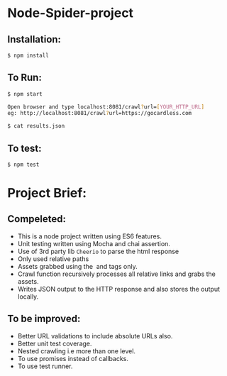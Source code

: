 # Node-Spider-project

## Installation:
```sh
$ npm install
```
## To Run:
```sh
$ npm start

Open browser and type localhost:8081/crawl?url=[YOUR_HTTP_URL] 
eg: http://localhost:8081/crawl?url=https://gocardless.com

$ cat results.json

```

## To test:
```sh
$ npm test

```

# Project Brief:
## Compeleted:

- This is a node project written using ES6 features.
- Unit testing written using Mocha and chai assertion.
- Use of 3rd party lib `Cheerio` to parse the html response
- Only used relative paths
- Assets grabbed using the <img> and <src> tags only.
- Crawl function recursively processes all relative links and grabs the assets.
- Writes JSON output to the HTTP response and also stores the output locally.

## To be improved:

- Better URL validations to include absolute URLs also.
- Better unit test coverage.
- Nested crawling i.e more than one level.
- To use promises instead of callbacks.
- To use test runner.